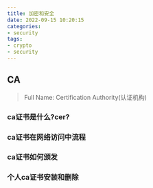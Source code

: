 ```yaml
---
title: 加密和安全
date: 2022-09-15 10:20:15
categories:
- security
tags:
- crypto
- security
---
```



## CA

> Full Name: Certification Authority(认证机构)

### ca证书是什么?cer?

### ca证书在网络访问中流程

### ca证书如何颁发

### 个人ca证书安装和删除
